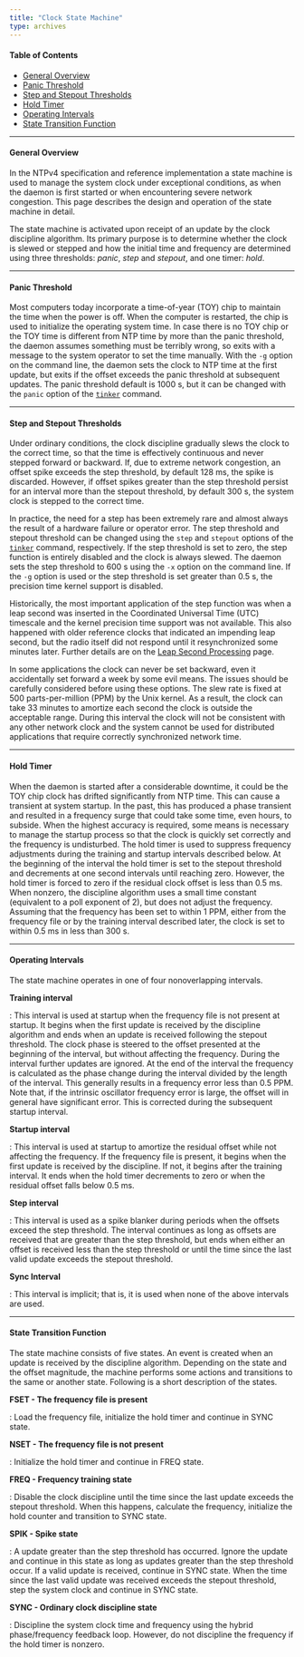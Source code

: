 ```yaml
---
title: "Clock State Machine"
type: archives
---
```


#### Table of Contents

*   [General Overview](/documentation/4.2.8-series/clock/#general-overview)
*   [Panic Threshold](/documentation/4.2.8-series/clock/#panic-threshold)
*   [Step and Stepout Thresholds](/documentation/4.2.8-series/clock/#step-and-stepout-thresholds)
*   [Hold Timer](/documentation/4.2.8-series/clock/#hold-timer)
*   [Operating Intervals](/documentation/4.2.8-series/clock/#operating-intervals)
*   [State Transition Function](/documentation/4.2.8-series/clock/#state-transition-function)

* * *

#### General Overview

In the NTPv4 specification and reference implementation a state machine is used to manage the system clock under exceptional conditions, as when the daemon is first started or when encountering severe network congestion. This page describes the design and operation of the state machine in detail.

The state machine is activated upon receipt of an update by the clock discipline algorithm. Its primary purpose is to determine whether the clock is slewed or stepped and how the initial time and frequency are determined using three thresholds: _panic_, _step_ and _stepout_, and one timer: _hold_.

* * *

#### Panic Threshold

Most computers today incorporate a time-of-year (TOY) chip to maintain the time when the power is off. When the computer is restarted, the chip is used to initialize the operating system time. In case there is no TOY chip or the TOY time is different from NTP time by more than the panic threshold, the daemon assumes something must be terribly wrong, so exits with a message to the system operator to set the time manually. With the <code>-g</code> option on the command line, the daemon sets the clock to NTP time at the first update, but exits if the offset exceeds the panic threshold at subsequent updates. The panic threshold default is 1000 s, but it can be changed with the <code>panic</code> option of the [<code>tinker</code>](/documentation/4.2.8-series/miscopt/) command.

* * *

#### Step and Stepout Thresholds

Under ordinary conditions, the clock discipline gradually slews the clock to the correct time, so that the time is effectively continuous and never stepped forward or backward. If, due to extreme network congestion, an offset spike exceeds the step threshold, by default 128 ms, the spike is discarded. However, if offset spikes greater than the step threshold persist for an interval more than the stepout threshold, by default 300 s, the system clock is stepped to the correct time.

In practice, the need for a step has been extremely rare and almost always the result of a hardware failure or operator error. The step threshold and stepout threshold can be changed using the <code>step</code> and <code>stepout</code> options of the [<code>tinker</code>](/documentation/4.2.8-series/miscopt/) command, respectively. If the step threshold is set to zero, the step function is entirely disabled and the clock is always slewed. The daemon sets the step threshold to 600 s using the <code>-x</code> option on the command line. If the <code>-g</code> option is used or the step threshold is set greater than 0.5 s, the precision time kernel support is disabled.

Historically, the most important application of the step function was when a leap second was inserted in the Coordinated Universal Time (UTC) timescale and the kernel precision time support was not available. This also happened with older reference clocks that indicated an impending leap second, but the radio itself did not respond until it resynchronized some minutes later. Further details are on the [Leap Second Processing](/documentation/4.2.8-series/leap/) page.

In some applications the clock can never be set backward, even it accidentally set forward a week by some evil means. The issues should be carefully considered before using these options. The slew rate is fixed at 500 parts-per-million (PPM) by the Unix kernel. As a result, the clock can take 33 minutes to amortize each second the clock is outside the acceptable range. During this interval the clock will not be consistent with any other network clock and the system cannot be used for distributed applications that require correctly synchronized network time.

* * *

#### Hold Timer

When the daemon is started after a considerable downtime, it could be the TOY chip clock has drifted significantly from NTP time. This can cause a transient at system startup. In the past, this has produced a phase transient and resulted in a frequency surge that could take some time, even hours, to subside. When the highest accuracy is required, some means is necessary to manage the startup process so that the clock is quickly set correctly and the frequency is undisturbed. The hold timer is used to suppress frequency adjustments during the training and startup intervals described below. At the beginning of the interval the hold timer is set to the stepout threshold and decrements at one second intervals until reaching zero. However, the hold timer is forced to zero if the residual clock offset is less than 0.5 ms. When nonzero, the discipline algorithm uses a small time constant (equivalent to a poll exponent of 2), but does not adjust the frequency. Assuming that the frequency has been set to within 1 PPM, either from the frequency file or by the training interval described later, the clock is set to within 0.5 ms in less than 300 s.

* * *

#### Operating Intervals

The state machine operates in one of four nonoverlapping intervals.

**Training interval**

: This interval is used at startup when the frequency file is not present at startup. It begins when the first update is received by the discipline algorithm and ends when an update is received following the stepout threshold. The clock phase is steered to the offset presented at the beginning of the interval, but without affecting the frequency. During the interval further updates are ignored. At the end of the interval the frequency is calculated as the phase change during the interval divided by the length of the interval. This generally results in a frequency error less than 0.5 PPM. Note that, if the intrinsic oscillator frequency error is large, the offset will in general have significant error. This is corrected during the subsequent startup interval.

**Startup interval**

: This interval is used at startup to amortize the residual offset while not affecting the frequency. If the frequency file is present, it begins when the first update is received by the discipline. If not, it begins after the training interval. It ends when the hold timer decrements to zero or when the residual offset falls below 0.5 ms.

**Step interval**

: This interval is used as a spike blanker during periods when the offsets exceed the step threshold. The interval continues as long as offsets are received that are greater than the step threshold, but ends when either an offset is received less than the step threshold or until the time since the last valid update exceeds the stepout threshold.

**Sync Interval**

: This interval is implicit; that is, it is used when none of the above intervals are used.

* * *

#### State Transition Function

The state machine consists of five states. An event is created when an update is received by the discipline algorithm. Depending on the state and the offset magnitude, the machine performs some actions and transitions to the same or another state. Following is a short description of the states.

**FSET - The frequency file is present**

: Load the frequency file, initialize the hold timer and continue in SYNC state.

**NSET - The frequency file is not present**

: Initialize the hold timer and continue in FREQ state.

**FREQ - Frequency training state**

: Disable the clock discipline until the time since the last update exceeds the stepout threshold. When this happens, calculate the frequency, initialize the hold counter and transition to SYNC state.

**SPIK - Spike state**

: A update greater than the step threshold has occurred. Ignore the update and continue in this state as long as updates greater than the step threshold occur. If a valid update is received, continue in SYNC state. When the time since the last valid update was received exceeds the stepout threshold, step the system clock and continue in SYNC state.

**SYNC - Ordinary clock discipline state**

: Discipline the system clock time and frequency using the hybrid phase/frequency feedback loop. However, do not discipline the frequency if the hold timer is nonzero.